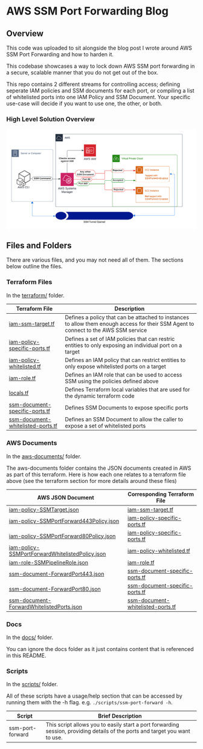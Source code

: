 # AWS SSM Port Forwarding Blog

## Overview

This code was uploaded to sit alongside the blog post I wrote around AWS SSM Port Forwarding and how to harden it.

This codebase showcases a way to lock down AWS SSM port forwarding in a secure, scalable manner that you do not get out of the box.

This repo contains 2 different streams for controlling access; defining seperate IAM policies and SSM documents for each port, or compiling a list of whitelisted ports into one IAM Policy and SSM Document. Your specific use-case will decide if you want to use one, the other, or both.

### High Level Solution Overview

![Solution Overview](docs/solution-overview.png)

## Files and Folders

There are various files, and you may not need all of them. The sections below outline the files.

### Terraform Files

In the [terraform/](terraform/) folder.

|Terraform File|Description|
|---|---|
|[iam-ssm-target.tf](terraform/iam-ssm-target.tf)|Defines a policy that can be attached to instances to allow them enough access for their SSM Agent to connect to the AWS SSM service|
|[iam-policy-specific-ports.tf](terraform/iam-policy-specific-ports.tf)|Defines a set of IAM policies that can restric entities to only exposing an individual port on a target|
|[iam-policy-whitelisted.tf](terraform/iam-policy-whitelisted.tf)|Defines an IAM policy that can restrict entities to only expose whitelisted ports on a target|
|[iam-role.tf](terraform/iam-role.tf)|Defines an IAM role that can be used to access SSM using the policies defined above|
|[locals.tf](terraform/locals.tf)|Defines Terraform local variables that are used for the dynamic terraform code|
|[ssm-document-specific-ports.tf](terraform/ssm-document-specific-ports.tf)|Defines SSM Documents to expose specific ports|
|[ssm-document-whitelisted-ports.tf](terraform/ssm-document-whitelisted-ports.tf)|Defines an SSM Document to allow the caller to expose a set of whitelisted ports|

### AWS Documents

In the [aws-documents/](aws-documents/) folder.

The aws-documents folder contains the JSON documents created in AWS as part of this terraform.
Here is how each one relates to a terraform file above (see the terraform section for more details around these files)

|AWS JSON Document|Corresponding Terraform File|
|---|---|
|[iam-policy-SSMTarget.json](aws-documents/iam-policy-SSMTarget.json)|[iam-ssm-target.tf](terraform/iam-ssm-target.tf)|
|[iam-policy-SSMPortForward443Policy.json](aws-documents/iam-policy-SSMPortForward443Policy.json)|[iam-policy-specific-ports.tf](terraform/iam-policy-specific-ports.tf)|
|[iam-policy-SSMPortForward80Policy.json](aws-documents/iam-policy-SSMPortForward80Policy.json)|[iam-policy-specific-ports.tf](terraform/iam-policy-specific-ports.tf)|
|[iam-policy-SSMPortForwardWhitelistedPolicy.json](aws-documents/iam-policy-SSMPortForwardWhitelistedPolicy.json)|[iam-policy-whitelisted.tf](terraform/iam-policy-whitelisted.tf)|
|[iam-role-SSMPipelineRole.json](aws-documents/iam-role-SSMPipelineRole.json)|[iam-role.tf](terraform/iam-role.tf)|
|[ssm-document-ForwardPort443.json](aws-documents/ssm-document-ForwardPort443.json)|[ssm-document-specific-ports.tf](terraform/ssm-document-specific-ports.tf)|
|[ssm-document-ForwardPort80.json](aws-documents/ssm-document-ForwardPort80.json)|[ssm-document-specific-ports.tf](terraform/ssm-document-specific-ports.tf)|
|[ssm-document-ForwardWhitelistedPorts.json](aws-documents/ssm-document-ForwardWhitelistedPorts.json)|[ssm-document-whitelisted-ports.tf](terraform/ssm-document-whitelisted-ports.tf)|


### Docs

In the [docs/](docs/) folder.

You can ignore the docs folder as it just contains content that is referenced in this README.

### Scripts

In the [scripts/](scripts/) folder.

All of these scripts have a usage/help section that can be accessed by running them with the -h flag. e.g. `./scripts/ssm-port-forward -h`.

|Script|Brief Description|
|---|---|
|ssm-port-forward|This script allows you to easily start a port forwarding session, providing details of the ports and target you want to use.|

